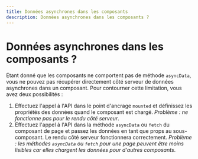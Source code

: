 ```yaml
---
title: Données asynchrones dans les composants
description: Données asynchrones dans les composants ?
---
```


# Données asynchrones dans les composants ?

Étant donné que les composants ne comportent pas de méthode `asyncData`, vous ne pouvez pas récupérer directement côté serveur de données asynchrones dans un composant. Pour contourner cette limitation, vous avez deux possibilités :

1. Effectuez l'appel à l'API dans le point d'ancrage `mounted` et définissez les propriétés des données quand le composant est chargé. *Problème : ne fonctionne pas pour le rendu côté serveur*.
2. Effectuez l'appel à l'API dans la méthode `asyncData` ou `fetch` du composant de page et passez les données en tant que props au sous-composant. Le rendu côté serveur fonctionnera correctement. *Problème : les méthodes `asyncData` ou `fetch` pour une page peuvent être moins lisibles car elles chargent les données pour d'autres composants*.

